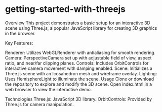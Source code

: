 # getting-started-with-threejs

Overview
This project demonstrates a basic setup for an interactive 3D scene using Three.js, a popular JavaScript library for creating 3D graphics in the browser.

Key Features:

Renderer: Utilizes WebGLRenderer with antialiasing for smooth rendering.
Camera: PerspectiveCamera set up with adjustable field of view, aspect ratio, and near/far clipping planes.
Controls: Includes OrbitControls for interactive camera movement with damping enabled.
Scene: Initializes a Three.js scene with an Icosahedron mesh and wireframe overlay.
Lighting: Uses HemisphereLight to illuminate the scene.
Usage
Clone or download the repository to explore and modify the 3D scene. Open index.html in a web browser to view the interactive demo.

Technologies
Three.js: JavaScript 3D library.
OrbitControls: Provided by Three.js for camera manipulation.
